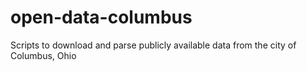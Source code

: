 # open-data-columbus
Scripts to download and parse publicly available data from the city of Columbus, Ohio
